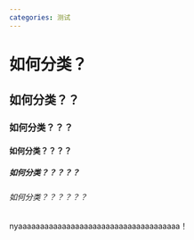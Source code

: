 ```yaml
---
categories: 测试
---
```

# 如何分类？

## 如何分类？？

### 如何分类？？？

#### 如何分类？？？？

##### 如何分类？？？？？

###### 如何分类？？？？？？

nyaaaaaaaaaaaaaaaaaaaaaaaaaaaaaaaaaaaaa！